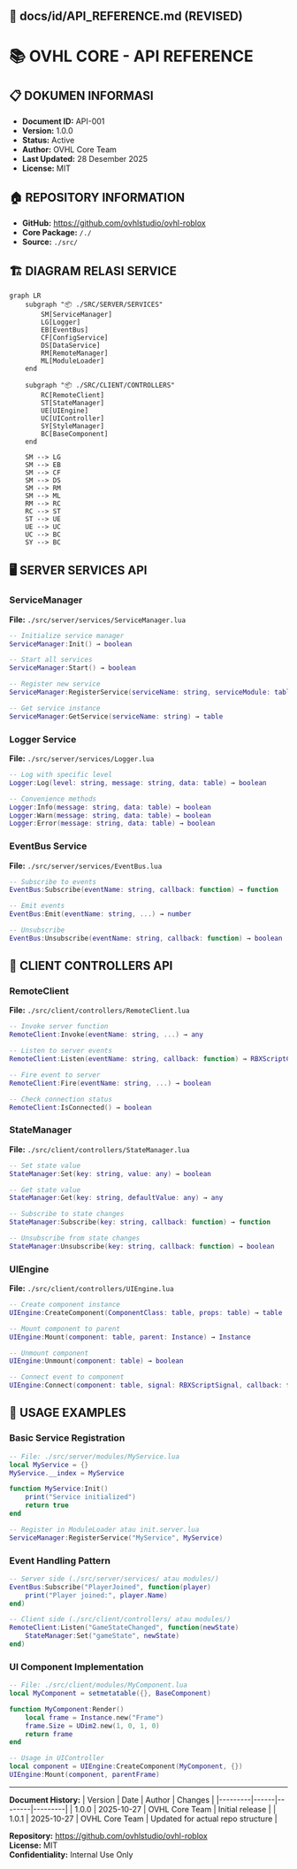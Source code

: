 ## 📁 **docs/id/API_REFERENCE.md** (REVISED)

<!--
OVHL CORE - API REFERENCE DOCUMENTATION
Document ID: API-001
Version: 1.0.0
Author: OVHL Core Team
Last Updated: 2025-10-27
License: MIT
-->

# 📚 OVHL CORE - API REFERENCE

## 📋 DOKUMEN INFORMASI

- **Document ID:** API-001
- **Version:** 1.0.0
- **Status:** Active
- **Author:** OVHL Core Team
- **Last Updated:** 28 Desember 2025
- **License:** MIT

## 🏠 REPOSITORY INFORMATION

- **GitHub:** https://github.com/ovhlstudio/ovhl-roblox
- **Core Package:** `/./`
- **Source:** `./src/`

## 🏗️ DIAGRAM RELASI SERVICE

```mermaid
graph LR
    subgraph "📦 ./SRC/SERVER/SERVICES"
        SM[ServiceManager]
        LG[Logger]
        EB[EventBus]
        CF[ConfigService]
        DS[DataService]
        RM[RemoteManager]
        ML[ModuleLoader]
    end

    subgraph "📦 ./SRC/CLIENT/CONTROLLERS"
        RC[RemoteClient]
        ST[StateManager]
        UE[UIEngine]
        UC[UIController]
        SY[StyleManager]
        BC[BaseComponent]
    end

    SM --> LG
    SM --> EB
    SM --> CF
    SM --> DS
    SM --> RM
    SM --> ML
    RM --> RC
    RC --> ST
    ST --> UE
    UE --> UC
    UC --> BC
    SY --> BC
```

## 🖥️ SERVER SERVICES API

### ServiceManager

**File:** `./src/server/services/ServiceManager.lua`

```lua
-- Initialize service manager
ServiceManager:Init() → boolean

-- Start all services
ServiceManager:Start() → boolean

-- Register new service
ServiceManager:RegisterService(serviceName: string, serviceModule: table) → boolean

-- Get service instance
ServiceManager:GetService(serviceName: string) → table
```

### Logger Service

**File:** `./src/server/services/Logger.lua`

```lua
-- Log with specific level
Logger:Log(level: string, message: string, data: table) → boolean

-- Convenience methods
Logger:Info(message: string, data: table) → boolean
Logger:Warn(message: string, data: table) → boolean
Logger:Error(message: string, data: table) → boolean
```

### EventBus Service

**File:** `./src/server/services/EventBus.lua`

```lua
-- Subscribe to events
EventBus:Subscribe(eventName: string, callback: function) → function

-- Emit events
EventBus:Emit(eventName: string, ...) → number

-- Unsubscribe
EventBus:Unsubscribe(eventName: string, callback: function) → boolean
```

## 📱 CLIENT CONTROLLERS API

### RemoteClient

**File:** `./src/client/controllers/RemoteClient.lua`

```lua
-- Invoke server function
RemoteClient:Invoke(eventName: string, ...) → any

-- Listen to server events
RemoteClient:Listen(eventName: string, callback: function) → RBXScriptConnection

-- Fire event to server
RemoteClient:Fire(eventName: string, ...) → boolean

-- Check connection status
RemoteClient:IsConnected() → boolean
```

### StateManager

**File:** `./src/client/controllers/StateManager.lua`

```lua
-- Set state value
StateManager:Set(key: string, value: any) → boolean

-- Get state value
StateManager:Get(key: string, defaultValue: any) → any

-- Subscribe to state changes
StateManager:Subscribe(key: string, callback: function) → function

-- Unsubscribe from state changes
StateManager:Unsubscribe(key: string, callback: function) → boolean
```

### UIEngine

**File:** `./src/client/controllers/UIEngine.lua`

```lua
-- Create component instance
UIEngine:CreateComponent(ComponentClass: table, props: table) → table

-- Mount component to parent
UIEngine:Mount(component: table, parent: Instance) → Instance

-- Unmount component
UIEngine:Unmount(component: table) → boolean

-- Connect event to component
UIEngine:Connect(component: table, signal: RBXScriptSignal, callback: function) → RBXScriptConnection
```

## 🎯 USAGE EXAMPLES

### Basic Service Registration

```lua
-- File: ./src/server/modules/MyService.lua
local MyService = {}
MyService.__index = MyService

function MyService:Init()
    print("Service initialized")
    return true
end

-- Register in ModuleLoader atau init.server.lua
ServiceManager:RegisterService("MyService", MyService)
```

### Event Handling Pattern

```lua
-- Server side (./src/server/services/ atau modules/)
EventBus:Subscribe("PlayerJoined", function(player)
    print("Player joined:", player.Name)
end)

-- Client side (./src/client/controllers/ atau modules/)
RemoteClient:Listen("GameStateChanged", function(newState)
    StateManager:Set("gameState", newState)
end)
```

### UI Component Implementation

```lua
-- File: ./src/client/modules/MyComponent.lua
local MyComponent = setmetatable({}, BaseComponent)

function MyComponent:Render()
    local frame = Instance.new("Frame")
    frame.Size = UDim2.new(1, 0, 1, 0)
    return frame
end

-- Usage in UIController
local component = UIEngine:CreateComponent(MyComponent, {})
UIEngine:Mount(component, parentFrame)
```

---

**Document History:**
| Version | Date | Author | Changes |
|---------|------|--------|---------|
| 1.0.0 | 2025-10-27 | OVHL Core Team | Initial release |
| 1.0.1 | 2025-10-27 | OVHL Core Team | Updated for actual repo structure |

**Repository:** https://github.com/ovhlstudio/ovhl-roblox  
**License:** MIT  
**Confidentiality:** Internal Use Only
